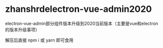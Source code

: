 # zhanshrdelectron-vue-admin2020
electron-vue-admin部分组件版本升级到2020当前版本（主要是vue和electron的版本升级事项）

解压后直接 npm i 或 yarn 即可食用

